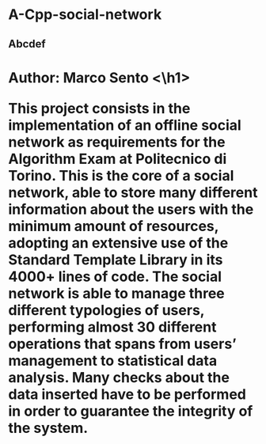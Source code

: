 # A-Cpp-social-network

## Abcdef 

<h1> Author: Marco Sento <\h1>

This project consists in the implementation of an offline social network as requirements for the Algorithm Exam at Politecnico di Torino.
This is the core of a social network, able to store many different information about the users with the minimum amount of resources, adopting an extensive use of the Standard Template Library in its 4000+ lines of code.
The social network is able to manage three different typologies of users, performing almost 30 different operations that spans from users’ management to statistical data analysis.
Many checks about the data inserted have to be performed in order to guarantee the integrity of the system.
